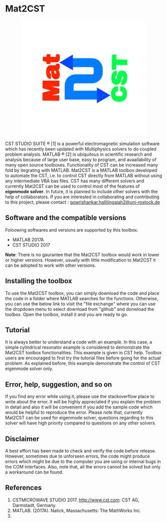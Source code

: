 # Mat2CST
<p align="center"> 
<img src="https://github.com/gowriRostock/Mat2CST/blob/master/logo_Mat2CST.png">
</p>

CST STUDIO SUITE &reg; [1] is a powerful electromagnetic simulation software which has recently been updated with Multiphysics solvers to do coupled problem analysis. MATLAB &reg; [2] is ubiquitous in scientific research and analysis because of large user base, easy to program, and avaailability of many open source toolboxes. Functionality of CST can be increased many fold by itegrating with MATLAB. Mat2CST is a MATLAB toolbox developed to automate the CST, i.e. to control CST directly from MATLAB without using any intermediate VBA bas files. CST has many different solvers and currently Mat2CST can be used to control most of the features of **eigenmode solver**. In future, it is planned to include other solvers with the help of collaborators. If you are interested in collaborating and contributing to this project, please contact : gowrishankar.hallilingaiah2@uni-rostock.de 

## Software and the compatible versions
Foloowing softwares and versions are supported by this toolbox. 
* MATLAB 2017A
* CST STUDIO 2017

**Note**: There is no gaurantee that the Mat2CST toolbox would work in lower or higher versions. However, usually with little modification to Mat2CST it can be adopted to work with other versions.

## Installing the toolbox
To use the Mat2CST toolbox, you can simply download the code and place the code in a folder where MATLAB searches for the functions. Otherwise, you can use the below link to visit the "file exchange" where you can use the dropdown menu to select download from "github" and donwload the toolbox. Open the toolbox, install it and you are ready to go.

## Tutorial
It is always better to understand a code with an example. In this case, a simple cylindrical resonator example is considered to demonstrate the Mat2CST toolbox functionalities. This example is given in CST help. Toolbox users are encouraged to first try the tutorial files before going for the actual problem. As explained before, this example demonstrate the control of CST eigenmode solver only.

## Error, help, suggestion, and so on
If you find any error while using it, please use the stackoverflow place to write about the error. It will be highly appreciated if you explain the problem in detail and also it will be convenient if you add the sample code which would be helpful to reproduce the error. Please note that, currently Mat2CST can be used for eigenmode solver, questions regarding to this solver will have high priority compared to questions on any other solvers.

## Disclaimer
A best effort has been made to check and verify the code before release. However, sometimes due to unforseen errors, the code might produce errors which might be due to the computer you are using or internal bugs in the COM interfaces. Also, note that, all the errors cannot be solved but only a workaround can be found.

## References
1. CSTMICROWAVE STUDIO 2017. http://www.cst.com: CST AG, Darmstadt, Germany.
2. MATLAB. (2017A). Natick, Massachusetts: The MathWorks Inc.
3. 
